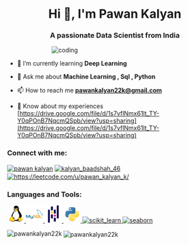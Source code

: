 <h1 align="center">Hi 👋, I'm Pawan Kalyan</h1>
<h3 align="center">A passionate Data Scientist from India</h3>

<img align="right" alt="coding" width="400" src="https://user-images.githubusercontent.com/55389276/140866485-8fb1c876-9a8f-4d6a-98dc-08c4981eaf70.gif">

<p align="left"> <a href="https://twitter.com/" target="blank"><img src="https://img.shields.io/twitter/follow/?logo=twitter&style=for-the-badge" alt="" /></a> </p>

- 🌱 I’m currently learning **Deep Learning**

- 💬 Ask me about **Machine Learning , Sql , Python**

- 📫 How to reach me **pawankalyan22k@gmail.com**

- 📄 Know about my experiences [https://drive.google.com/file/d/1s7vflNmx61lt_TY-Y0qPOnB7NqcmQSpb/view?usp=sharing](https://drive.google.com/file/d/1s7vflNmx61lt_TY-Y0qPOnB7NqcmQSpb/view?usp=sharing)

<h3 align="left">Connect with me:</h3>
<p align="left">
<a href="https://linkedin.com/in/pawan kalyan" target="blank"><img align="center" src="https://raw.githubusercontent.com/rahuldkjain/github-profile-readme-generator/master/src/images/icons/Social/linked-in-alt.svg" alt="pawan kalyan" height="30" width="40" /></a>
<a href="https://instagram.com/kalyan_baadshah_46" target="blank"><img align="center" src="https://raw.githubusercontent.com/rahuldkjain/github-profile-readme-generator/master/src/images/icons/Social/instagram.svg" alt="kalyan_baadshah_46" height="30" width="40" /></a>
<a href="https://www.leetcode.com/https://leetcode.com/u/pawan_kalyan_k/" target="blank"><img align="center" src="https://raw.githubusercontent.com/rahuldkjain/github-profile-readme-generator/master/src/images/icons/Social/leet-code.svg" alt="https://leetcode.com/u/pawan_kalyan_k/" height="30" width="40" /></a>
</p>

<h3 align="left">Languages and Tools:</h3>
<p align="left"> <a href="https://www.linux.org/" target="_blank" rel="noreferrer"> <img src="https://raw.githubusercontent.com/devicons/devicon/master/icons/linux/linux-original.svg" alt="linux" width="40" height="40"/> </a> <a href="https://www.mysql.com/" target="_blank" rel="noreferrer"> <img src="https://raw.githubusercontent.com/devicons/devicon/master/icons/mysql/mysql-original-wordmark.svg" alt="mysql" width="40" height="40"/> </a> <a href="https://pandas.pydata.org/" target="_blank" rel="noreferrer"> <img src="https://raw.githubusercontent.com/devicons/devicon/2ae2a900d2f041da66e950e4d48052658d850630/icons/pandas/pandas-original.svg" alt="pandas" width="40" height="40"/> </a> <a href="https://www.python.org" target="_blank" rel="noreferrer"> <img src="https://raw.githubusercontent.com/devicons/devicon/master/icons/python/python-original.svg" alt="python" width="40" height="40"/> </a> <a href="https://scikit-learn.org/" target="_blank" rel="noreferrer"> <img src="https://upload.wikimedia.org/wikipedia/commons/0/05/Scikit_learn_logo_small.svg" alt="scikit_learn" width="40" height="40"/> </a> <a href="https://seaborn.pydata.org/" target="_blank" rel="noreferrer"> <img src="https://seaborn.pydata.org/_images/logo-mark-lightbg.svg" alt="seaborn" width="40" height="40"/> </a> </p>

<p><img align="left" src="https://github-readme-stats.vercel.app/api/top-langs?username=pawankalyan22k&show_icons=true&locale=en&layout=compact" alt="pawankalyan22k" /></p>

<p>&nbsp;<img align="center" src="https://github-readme-stats.vercel.app/api?username=pawankalyan22k&show_icons=true&locale=en" alt="pawankalyan22k" /></p>
